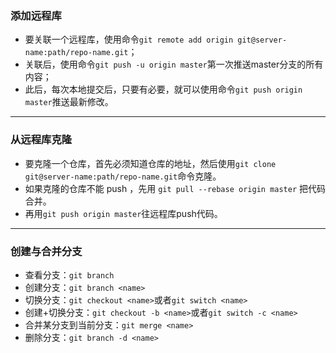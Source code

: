 ### 添加远程库

- 要关联一个远程库，使用命令`git remote add origin git@server-name:path/repo-name.git`；
- 关联后，使用命令`git push -u origin master`第一次推送master分支的所有内容；
- 此后，每次本地提交后，只要有必要，就可以使用命令`git push origin master`推送最新修改。

------

### 从远程库克隆

- 要克隆一个仓库，首先必须知道仓库的地址，然后使用`git clone git@server-name:path/repo-name.git`命令克隆。
- 如果克隆的仓库不能 push ，先用 `git pull --rebase origin master` 把代码合并。
- 再用`git push origin master`往远程库push代码。

------

### 创建与合并分支

- 查看分支：`git branch`
- 创建分支：`git branch <name>`
- 切换分支：`git checkout <name>`或者`git switch <name>`
- 创建+切换分支：`git checkout -b <name>`或者`git switch -c <name>`
- 合并某分支到当前分支：`git merge <name>`
- 删除分支：`git branch -d <name>`